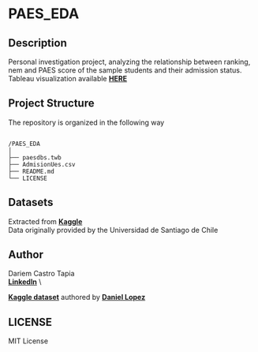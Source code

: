 # PAES_EDA

## Description
Personal investigation project, analyzing the relationship between ranking, nem and PAES score of the sample students and their admission status. \
Tableau visualization available <b>[HERE](https://public.tableau.com/views/paesdbs/Overview?:language=en-US&:sid=&:redirect=auth&:display_count=n&:origin=viz_share_link)</b>

## Project Structure
The repository is organized in the following way
```

/PAES_EDA
│
├── paesdbs.twb
├── AdmisionUes.csv
├── README.md
└── LICENSE
```

## Datasets

Extracted from <b>[Kaggle](https://www.kaggle.com/datasets/daniellopez01/admisionuescl)</b> \
Data originally provided by the Universidad de Santiago de Chile


## Author

Dariem Castro Tapia \
<b>[LinkedIn](https://www.linkedin.com/in/castrotapiadariem/)</b> \

<b>[Kaggle dataset](https://www.kaggle.com/datasets/daniellopez01/admisionuescl)</b> authored by <b>[Daniel Lopez](https://www.kaggle.com/daniellopez01/datasets)</b>


## LICENSE

MIT License
